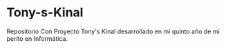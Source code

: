 # Tony-s-Kinal
Repositorio Con Proyecto Tony's Kinal desarrollado en mi quinto año de mi perito en Informática.
